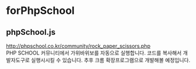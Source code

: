 # forPhpSchool
## phpSchool.js
http://phpschool.co.kr/community/rock_paper_scissors.php  
PHP SCHOOL 커뮤니티에서 가위바위보를 자동으로 실행합니다.
코드를 복사해서 개발자도구로 실행시시킬 수 있습니다.
추후 크롬 확장프로그램으로 개발해볼 예정입니다.